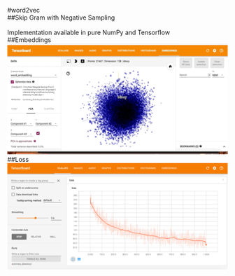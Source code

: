 #word2vec <br />
##Skip Gram with Negative Sampling <br />  
Implementation available in pure NumPy and Tensorflow <br />
##Embeddings <br />
![alt text](https://github.com/pjavia/NLP/blob/master/word2vec/word_vis.gif)
##Loss <br />
![alt text](https://github.com/pjavia/NLP/blob/master/word2vec/loss_vis.png)
